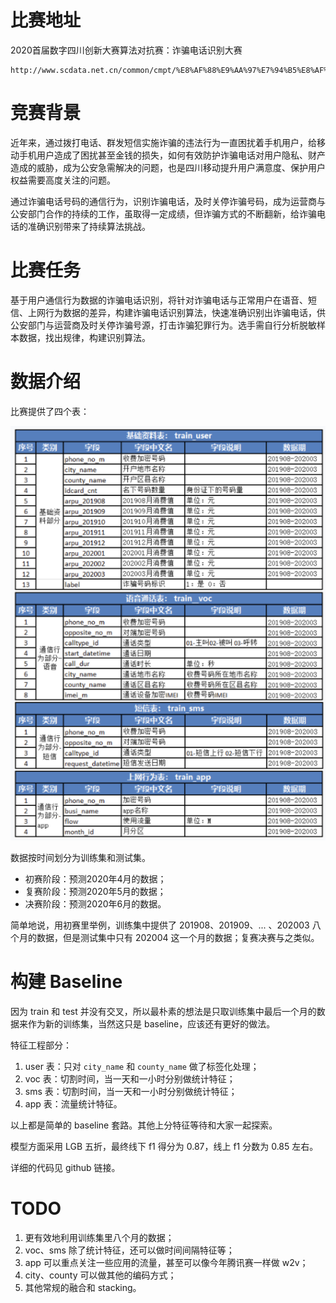# 比赛地址

2020首届数字四川创新大赛算法对抗赛：诈骗电话识别大赛

```
http://www.scdata.net.cn/common/cmpt/%E8%AF%88%E9%AA%97%E7%94%B5%E8%AF%9D%E8%AF%86%E5%88%AB_%E6%8E%92%E8%A1%8C%E6%A6%9C.html
```

# 竞赛背景

近年来，通过拨打电话、群发短信实施诈骗的违法行为一直困扰着手机用户，给移动手机用户造成了困扰甚至金钱的损失，如何有效防护诈骗电话对用户隐私、财产造成的威胁，成为公安急需解决的问题，也是四川移动提升用户满意度、保护用户权益需要高度关注的问题。

通过诈骗电话号码的通信行为，识别诈骗电话，及时关停诈骗号码，成为运营商与公安部门合作的持续的工作，虽取得一定成绩，但诈骗方式的不断翻新，给诈骗电话的准确识别带来了持续算法挑战。

# 比赛任务

基于用户通信行为数据的诈骗电话识别，将针对诈骗电话与正常用户在语音、短信、上网行为数据的差异，构建诈骗电话识别算法，快速准确识别出诈骗电话，供公安部门与运营商及时关停诈骗号源，打击诈骗犯罪行为。选手需自行分析脱敏样本数据，找出规律，构建识别算法。

# 数据介绍

比赛提供了四个表：

![](1.png)

数据按时间划分为训练集和测试集。

- 初赛阶段：预测2020年4月的数据；
- 复赛阶段：预测2020年5月的数据；
- 决赛阶段：预测2020年6月的数据。

简单地说，用初赛里举例，训练集中提供了 201908、201909、... 、202003 八个月的数据，但是测试集中只有 202004 这一个月的数据；复赛决赛与之类似。

# 构建 Baseline

因为 train 和 test 并没有交叉，所以最朴素的想法是只取训练集中最后一个月的数据来作为新的训练集，当然这只是 baseline，应该还有更好的做法。

特征工程部分：

1. user 表：只对 `city_name` 和 `county_name` 做了标签化处理；
2. voc 表：切割时间，当一天和一小时分别做统计特征；
3. sms 表：切割时间，当一天和一小时分别做统计特征；
4. app 表：流量统计特征。

以上都是简单的 baseline 套路。其他上分特征等待和大家一起探索。

模型方面采用 LGB 五折，最终线下 f1 得分为 0.87，线上 f1 分数为 0.85 左右。

详细的代码见 github 链接。

# TODO

1. 更有效地利用训练集里八个月的数据；
2. voc、sms 除了统计特征，还可以做时间间隔特征等；
3. app 可以重点关注一些应用的流量，甚至可以像今年腾讯赛一样做 w2v；
4. city、county 可以做其他的编码方式；
5. 其他常规的融合和 stacking。